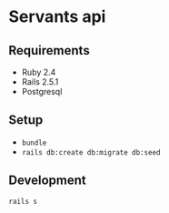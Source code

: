 # Servants api

## Requirements
- Ruby 2.4
- Rails 2.5.1
- Postgresql

## Setup
- `bundle`
- `rails db:create db:migrate db:seed`

## Development
`rails s`
